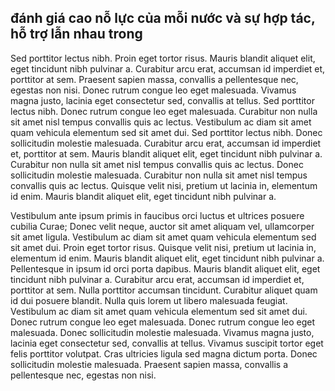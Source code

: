 ## đánh giá cao nỗ lực của mỗi nước và sự hợp tác, hỗ trợ lẫn nhau trong

Sed porttitor lectus nibh. Proin eget tortor risus. Mauris blandit aliquet elit, eget tincidunt nibh pulvinar a. Curabitur arcu erat, accumsan id imperdiet et, porttitor at sem. Praesent sapien massa, convallis a pellentesque nec, egestas non nisi. Donec rutrum congue leo eget malesuada. Vivamus magna justo, lacinia eget consectetur sed, convallis at tellus. Sed porttitor lectus nibh. Donec rutrum congue leo eget malesuada. Curabitur non nulla sit amet nisl tempus convallis quis ac lectus. Vestibulum ac diam sit amet quam vehicula elementum sed sit amet dui. Sed porttitor lectus nibh. Donec sollicitudin molestie malesuada. Curabitur arcu erat, accumsan id imperdiet et, porttitor at sem. Mauris blandit aliquet elit, eget tincidunt nibh pulvinar a. Curabitur non nulla sit amet nisl tempus convallis quis ac lectus. Donec sollicitudin molestie malesuada. Curabitur non nulla sit amet nisl tempus convallis quis ac lectus. Quisque velit nisi, pretium ut lacinia in, elementum id enim. Mauris blandit aliquet elit, eget tincidunt nibh pulvinar a.

Vestibulum ante ipsum primis in faucibus orci luctus et ultrices posuere cubilia Curae; Donec velit neque, auctor sit amet aliquam vel, ullamcorper sit amet ligula. Vestibulum ac diam sit amet quam vehicula elementum sed sit amet dui. Proin eget tortor risus. Quisque velit nisi, pretium ut lacinia in, elementum id enim. Mauris blandit aliquet elit, eget tincidunt nibh pulvinar a. Pellentesque in ipsum id orci porta dapibus. Mauris blandit aliquet elit, eget tincidunt nibh pulvinar a. Curabitur arcu erat, accumsan id imperdiet et, porttitor at sem. Nulla porttitor accumsan tincidunt. Curabitur aliquet quam id dui posuere blandit. Nulla quis lorem ut libero malesuada feugiat. Vestibulum ac diam sit amet quam vehicula elementum sed sit amet dui. Donec rutrum congue leo eget malesuada. Donec rutrum congue leo eget malesuada. Donec sollicitudin molestie malesuada. Vivamus magna justo, lacinia eget consectetur sed, convallis at tellus. Vivamus suscipit tortor eget felis porttitor volutpat. Cras ultricies ligula sed magna dictum porta. Donec sollicitudin molestie malesuada. Praesent sapien massa, convallis a pellentesque nec, egestas non nisi.